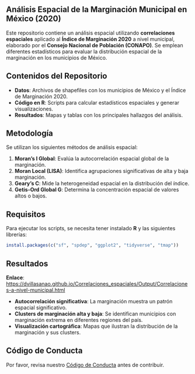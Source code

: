 
<!-- README.md is generated from README.Rmd. Please edit that file -->

## Análisis Espacial de la Marginación Municipal en México (2020)

Este repositorio contiene un análisis espacial utilizando
**correlaciones espaciales** aplicado al **Índice de Marginación 2020**
a nivel municipal, elaborado por el **Consejo Nacional de Población
(CONAPO)**. Se emplean diferentes estadísticos para evaluar la
distribución espacial de la marginación en los municipios de México.

## Contenidos del Repositorio

- **Datos**: Archivos de shapefiles con los municipios de México y el
  Índice de Marginación 2020.
- **Código en R**: Scripts para calcular estadísticos espaciales y
  generar visualizaciones.
- **Resultados**: Mapas y tablas con los principales hallazgos del
  análisis.

## Metodología

Se utilizan los siguientes métodos de análisis espacial:

1.  **Moran’s I Global**: Evalúa la autocorrelación espacial global de
    la marginación.
2.  **Moran Local (LISA)**: Identifica agrupaciones significativas de
    alta y baja marginación.
3.  **Geary’s C**: Mide la heterogeneidad espacial en la distribución
    del índice.
4.  **Getis-Ord Global G**: Determina la concentración espacial de
    valores altos o bajos.

## Requisitos

Para ejecutar los scripts, se necesita tener instalado **R** y las
siguientes librerías:

``` r
install.packages(c("sf", "spdep", "ggplot2", "tidyverse", "tmap"))
```

## Resultados

**Enlace**:
<https://dvillasanao.github.io/Correlaciones_espaciales/Output/Correlaciones-a-nivel-municipal.html>

- **Autocorrelación significativa**: La marginación muestra un patrón
  espacial significativo.
- **Clusters de marginación alta y baja**: Se identifican municipios con
  marginación extrema en diferentes regiones del país.
- **Visualización cartográfica**: Mapas que ilustran la distribución de
  la marginación y sus clusters.

## Código de Conducta

Por favor, revisa nuestro [Código de Conducta](CODE_OF_CONDUCT.md) antes
de contribuir.
